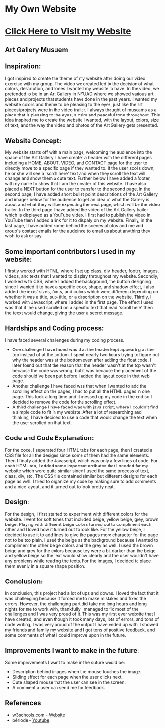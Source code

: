 # My Own Website

# [Click Here to Visit my Website](shamsasaeed.github.io/ArtGallery)

## Art Gallery Musuem 

## Inspiration: 
I got inspired to create the theme of my website after doing our video exercise with my group. The video we created led to the decision of what colors, description, and tones I wanted my website to have. In the video, we pretended to be in an Art Gallery in NYUAD where we showed various art pieces and projects that students have done in the past years. I wanted my website colors and theme to be pleasing to the eyes, just like the art pieces/projects were in the video trailer. I always thought of museams as a place that is pleasing to the eyes, a calm and peaceful tone throughout. This idea inspired me to create the website I wanted, with the layout, colors, size of text, and the way the video and photos of the Art Gallery gets presented.

## Website Concept:
My website starts off with a main page, welcoming the audience into the space of the Art Gallery. I have creater a header with the different pages including a HOME, ABOUT, VIDEO, and CONTACT page for the user to directly move to a specific page if they wanted to. If the user scolls down, he or she will see a 'scroll here' text and when they scroll the text will change and show them a cute text. Further below I have added a footer, with ny name to show that I am the creater of this website. I have also placed a NEXT button for the user to transfer to the second page. In the second page, I have added short bullet point descriptions of the Art Gallery and images below for the audience to get an idea of what the Gallery is about and what they will be expecting the next page, which will be the video trailer. In the third page I have added the video of the Art Gallery trailer which is displayed as a YouTube video. I first had to publish the video in YouTube then I added a link for it to dispaly on my website. Finally, in the last page, I have added some behind the scenes photos and me and group's contact emails for the audeince to email us about anything they wish to ask or say.

## Some important contributors I used in my website:
I firstly worked with HTML, where I set up class, div, header, footer, images, videos, and texts that I wanted to display throughout my website. Secondly, I worked with CSS, where I added the background, the button designing since I wanted it to have a specific color, shape, and shadow effect, I also added the texts' sizes, fonts, and colors which were different depending on whether it was a title, sub-title, or a description on the website. Thirdly, I worked with Javascript, where I added in the first page. The effect I used was that if the used scrolled on a specific text that read 'scroll here' then the texxt would change, giving the user a secret message.

## Hardships and Coding process:
I have faced several challenges during my coding process. 
- One challenge I have faced was that the header kept appearing at the top instead of at the bottom. I spent nearly two hours trying to figure out why the header was at the bottom even after adding the float code. I later found out that the reason that the header wasn't at the top wasn't because the code was wrong, but it was because the placement of the code should've been put before I added the layout code in that web page. 
- Another challenge I have faced was that when I wanted to add the scrolling effect on the pages, I had to put all the HTML pages in one page. This took a long time and it messed up my code in the end so I decided to remove the code for the scrolling effect.
- A third challenge I have faced was with java script, where I couldn't find a simple code to fit in my webiste. After a lot of researching and thinking, I have decided to use a code that would change the text when the user scrolled on that text.

## Code and Code Explanation: 
For the code, I seperated four HTML tabs for each page, then I created a CSS file for all the designs since some of them had the same elements. Then I finally added the Javascript, which was only a few lines of code. For each HTML tab, I added some importnat arributes that I needed for my website which were quite similar since I used the same process of text, class, div, etc. The CSS file contained similar but different designs for each page as well. I tried to organize my code by making sure to add comments and a nice layout, and it turned out to look pretty neat.

## Design: 
For the design, I first started to experiment with different colors for the website. I went for soft tones that included beige, yellow beige, grey, brown beige. Playing with different beige colors turned out to compliment each other and I loved how it turned out to look like. For the yellow beige, I decided to use it to add lines to give the pages more character for the page not to be too plain. I used the beige as the background because I wanted to compliment the other beige colors and the grey as well. I used the brown beige and grey for the colors because tey were a bit darker than the beige and yellow beige so the text would show clearly and the user wouldn't have any problems while reading the texts. For the images, I decided to place them  evenly in a square shape position.

## Conclusion:
In conclusion, this project had a lot of ups and downs. I loved the fact that it was challenging because it forced me to make mistakes and fixed the errors. However, the challenging part did take me long hours and long nights for me to work with, thankfully I managed to fix most of the challenges and I was very proud of it. This was my first ever website that I have created, and even though it took many days, lots of errors, and tons of code writing, I was very proud of the output I have ended up with. I showed my friends and family my website and I got tons of positive feedback, and some comments of what I could improve upon in the future.

## Improvements I want to make in the future:
Some improvements I want to make in the suture would be: 
- Description behind images when the mouse touches the image.
- Sliding effect for each page when the user clicks next.
- Cute shaped mouse that the user can see in the screen.
- A comment a user can send me for feedback.

## References 
- w3schools.com - [Website](https://www.w3schools.com/)
- période - [Youtube](https://www.youtube.com/channel/UCwojeYJ6RVIWoe2_3a1SmYg/videos)

